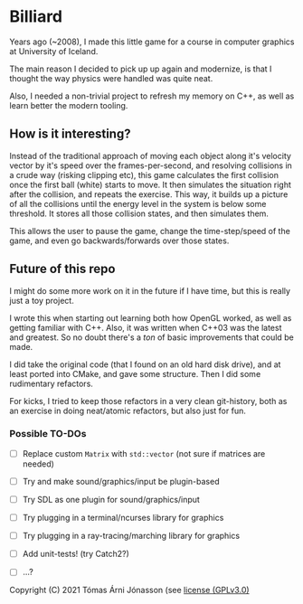 # Billiard

Years ago (~2008), I made this little game for a course in computer graphics at University of Iceland.

The main reason I decided to pick up up again and modernize, is that I thought the way physics were handled was quite neat.

Also, I needed a non-trivial project to refresh my memory on C++, as well as learn better the modern tooling.


## How is it interesting?

Instead of the traditional approach of moving each object along it's velocity vector by it's speed over the frames-per-second, and resolving collisions in a crude way (risking clipping etc), this game calculates the first collision once the first ball (white) starts to move. It then simulates the situation right after the collision, and repeats the exercise. This way, it builds up a picture of all the collisions until the energy level in the system is below some threshold. It stores all those collision states, and then simulates them.

This allows the user to pause the game, change the time-step/speed of the game, and even go backwards/forwards over those states.


## Future of this repo

I might do some more work on it in the future if I have time, but this is really just a toy project.

I wrote this when starting out learning both how OpenGL worked, as well as getting familiar with C++. Also, it was written when C++03 was the latest and greatest. So no doubt there's a _ton_ of basic improvements that could be made.

I did take the original code (that I found on an old hard disk drive), and at least ported into CMake, and gave some structure. Then I did some rudimentary refactors.

For kicks, I tried to keep those refactors in a very clean git-history, both as an exercise in doing neat/atomic refactors, but also just for fun.


### Possible TO-DOs

*   [ ] Replace custom `Matrix` with `std::vector` (not sure if matrices are needed)
*   [ ] Try and make sound/graphics/input be plugin-based
*   [ ] Try SDL as one plugin for sound/graphics/input
*   [ ] Try plugging in a terminal/ncurses library for graphics
*   [ ] Try plugging in a ray-tracing/marching library for graphics
*   [ ] Add unit-tests! (try Catch2?)
*   [ ] ...?


Copyright (C) 2021  Tómas Árni Jónasson (see [license (GPLv3.0)](LICENSE.txt)
